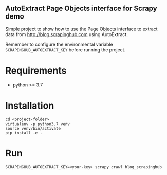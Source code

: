 AutoExtract Page Objects interface for Scrapy demo
--------------------------------------------------

Simple project to show how to use the Page Objects interface to extract
data from http://blog.scrapinghub.com using AutoExtract.

Remember to configure the environmental variable ``SCRAPINGHUB_AUTOEXTRACT_KEY``
before running the project. 

Requirements
============
* python >= 3.7

Installation
============
    
    cd <project-folder>
    virtualenv -p python3.7 venv
    source venv/bin/activate
    pip install -e .

Run
===

    SCRAPINGHUB_AUTOEXTRACT_KEY=<your-key> scrapy crawl blog_scrapinghub

    